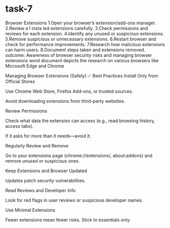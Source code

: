 # task-7
Browser Extensions
 1.Open your browser’s extension/add-ons manager.
 2.Review a l insta led extensions carefully.
 3.Check permissions and reviews for each extension.
 4.Identify any unused or suspicious extensions.
 5.Remove suspicious or unnecessary extensions.
 6.Restart browser and check for performance improvements.
 7.Research how malicious extensions can harm users.
 8.Document steps taken and extensions removed.
outcome:
 Awareness of browser security risks and managing browser extensions
 word document depicts the research on various browsers like Microsoft Edge and Chrome

 Managing Browser Extensions (Safely)
✅ Best Practices
Install Only from Official Stores

Use Chrome Web Store, Firefox Add-ons, or trusted sources.

Avoid downloading extensions from third-party websites.

Review Permissions

Check what data the extension can access (e.g., read browsing history, access tabs).

If it asks for more than it needs—avoid it.

Regularly Review and Remove

Go to your extensions page (chrome://extensions/, about:addons) and remove unused or suspicious ones.

Keep Extensions and Browser Updated

Updates patch security vulnerabilities.

Read Reviews and Developer Info

Look for red flags in user reviews or suspicious developer names.

Use Minimal Extensions

Fewer extensions mean fewer risks. Stick to essentials only.

